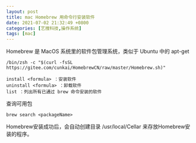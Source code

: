```yaml
---
layout: post
title: mac Homebrew 用命令行安装软件
date: 2021-07-02 21:32:49 +0800
categories: [艺搜科技,操作系统]
tags: [mac]
---
```


Homebrew 是 MacOS 系统里的软件包管理系统，类似于 Ubuntu 中的 apt-get

```
/bin/zsh -c "$(curl -fsSL https://gitee.com/cunkai/HomebrewCN/raw/master/Homebrew.sh)"
```

```
install <formula> ：安装软件
uninstall <formula> ：卸载软件 
list ：列出所有已通过 brew 命令安装的软件
```

查询可用包

```
brew search <packageName>
```

Homebrew安装成功后，会自动创建目录 /usr/local/Cellar 来存放Homebrew安装的程序。
